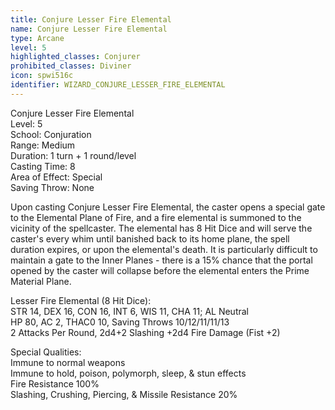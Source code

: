 ```yaml
---
title: Conjure Lesser Fire Elemental
name: Conjure Lesser Fire Elemental
type: Arcane
level: 5
highlighted_classes: Conjurer
prohibited_classes: Diviner
icon: spwi516c
identifier: WIZARD_CONJURE_LESSER_FIRE_ELEMENTAL
---
```

Conjure Lesser Fire Elemental  
Level: 5  
School: Conjuration  
Range: Medium  
Duration: 1 turn + 1 round/level  
Casting Time: 8  
Area of Effect: Special  
Saving Throw: None  
  
Upon casting Conjure Lesser Fire Elemental, the caster opens a special gate to the Elemental Plane of Fire, and a fire elemental is summoned to the vicinity of the spellcaster. The elemental has 8 Hit Dice and will serve the caster's every whim until banished back to its home plane, the spell duration expires, or upon the elemental's death. It is particularly difficult to maintain a gate to the Inner Planes - there is a 15% chance that the portal opened by the caster will collapse before the elemental enters the Prime Material Plane.  
  
Lesser Fire Elemental (8 Hit Dice):  
STR 14, DEX 16, CON 16, INT 6, WIS 11, CHA 11;  AL Neutral  
HP 80, AC 2, THAC0 10, Saving Throws 10/12/11/11/13  
2 Attacks Per Round, 2d4+2 Slashing +2d4 Fire Damage (Fist +2)  
  
Special Qualities:  
Immune to normal weapons  
Immune to hold, poison, polymorph, sleep, &amp; stun effects  
Fire Resistance 100%  
Slashing, Crushing, Piercing, &amp; Missile Resistance 20%  
